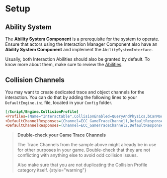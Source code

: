 # Setup
<primary-label ref="interaction"/>

## Ability System

The **Ability System Component** is a prerequisite for the system to operate. Ensure that actors using the Interaction
Manager Component also have an **Ability System Component** and implement the `AbilitySystemInterface`.

Usually, both Interaction Abilities should also be granted by default. To know more about them, make sure to review the 
[Abilities](int_abilities.md).

## Collision Channels

You may want to create dedicated trace and object channels for the interaction. You can do that by adding the following
lines to your `DefaultEngine.ini` file, located in your `Config` folder.

```ini
[/Script/Engine.CollisionProfile]
+Profiles=(Name="Interactable",CollisionEnabled=QueryAndPhysics,bCanModify=True,ObjectTypeName="InteractionObject",CustomResponses=((Channel="WorldStatic",Response=ECR_Ignore),(Channel="WorldDynamic",Response=ECR_Ignore),(Channel="Pawn",Response=ECR_Ignore),(Channel="Visibility",Response=ECR_Ignore),(Channel="Camera",Response=ECR_Ignore),(Channel="PhysicsBody",Response=ECR_Ignore),(Channel="Vehicle",Response=ECR_Ignore),(Channel="Destructible",Response=ECR_Ignore),(Channel="InteractionScan"),(Channel="Projectile",Response=ECR_Ignore),(Channel="InteractionObject",Response=ECR_Overlap)),HelpMessage="Actors that can receive interactions.")
+DefaultChannelResponses=(Channel=ECC_GameTraceChannel1,DefaultResponse=ECR_Ignore,bTraceType=True,bStaticObject=False,Name="InteractionScan")
+DefaultChannelResponses=(Channel=ECC_GameTraceChannel2,DefaultResponse=ECR_Ignore,bTraceType=False,bStaticObject=False,Name="InteractionObject")
```

> **Double-check your Game Trace Channels**
>
> The Trace Channels from the sample above might already be in use for other purposes in your game. Double-check that
> they are not conflicting with anything else to avoid odd collision issues.
>
> Also make sure that you are not duplicating the Collision Profile category itself.
{style="warning"}